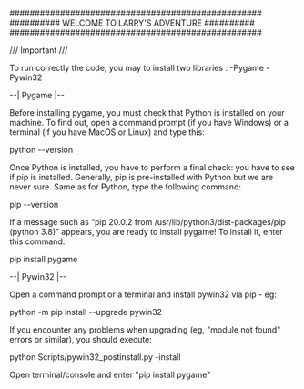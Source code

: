 ##################################################
########## WELCOME TO LARRY'S ADVENTURE ##########
##################################################

/// Important ///

To run correctly the code, you may to install two libraries :
	-Pygame
	-Pywin32


--| Pygame |--

Before installing pygame, you must check that Python is installed on your 
machine. To find out, open a command prompt (if you have Windows) or a 
terminal (if you have MacOS or Linux) and type this: 

python --version

Once Python is installed, you have to perform a final check: you have to 
see if pip is installed. Generally, pip is pre-installed with Python but 
we are never sure. Same as for Python, type the following command:

pip --version

If a message such as “pip 20.0.2 from /usr/lib/python3/dist-packages/pip 
(python 3.8)” appears, you are ready to install pygame! To install it, 
enter this command:

pip install pygame


--| Pywin32 |--

Open a command prompt or a terminal and install pywin32 via pip - eg:

python -m pip install --upgrade pywin32

If you encounter any problems when upgrading (eg, "module not found" 
errors or similar), you should execute:

python Scripts/pywin32_postinstall.py -install


Open terminal/console and enter "pip install pygame"
